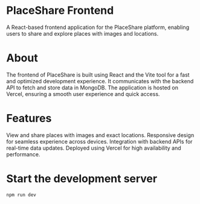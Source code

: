 # PlaceShare Frontend
A React-based frontend application for the PlaceShare platform, enabling users to share and explore places with images and locations.

# About
The frontend of PlaceShare is built using React and the Vite tool for a fast and optimized development experience. It communicates with the backend API to fetch and store data in MongoDB. The application is hosted on Vercel, ensuring a smooth user experience and quick access.

# Features
View and share places with images and exact locations.
Responsive design for seamless experience across devices.
Integration with backend APIs for real-time data updates.
Deployed using Vercel for high availability and performance.

# Start the development server
```
npm run dev

```
